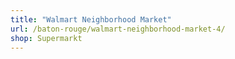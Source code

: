 ```yaml
---
title: "Walmart Neighborhood Market"
url: /baton-rouge/walmart-neighborhood-market-4/
shop: Supermarkt
---
```

